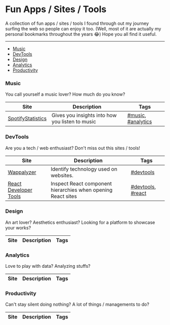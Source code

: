 # Fun Apps / Sites / Tools
A collection of fun apps / sites / tools I found through out my journey surfing the web so people can enjoy it too.
(Well, most of it are actually my personal bookmarks throughout the years 😂)
Hope you all find it useful.
___

- [Music](#music)
- [DevTools](#devtools)
- [Design](#design)
- [Analytics](#analytics)
- [Productivity](#productivity)

### Music
You call yourself a music lover? How much do you know?

Site | Description | Tags
|---|---|---|
| [SpotifyStatistics](https://spotifystatistics.com)| Gives you insights into how you listen to music | [#music](#music), [#analytics](#analytics)|

### DevTools
Are you a tech / web enthusiast? Don't miss out this sites / tools!

Site | Description | Tags
|---|---|---|
| [Wappalyzer](https://www.wappalyzer.com/)| Identify technology used on websites. | [#devtools](#devtools) |
| [React Developer Tools](https://chrome.google.com/webstore/detail/react-developer-tools/fmkadmapgofadopljbjfkapdkoienihi?hl=en) | Inspect React component hierarchies when opening React sites | [#devtools](#devtools), [#react](#react) | 

### Design
An art lover? Aesthetics enthusiast? Looking for a platform to showcase your works? 

Site | Description | Tags
|---|---|---|


### Analytics
Love to play with data? Analyzing stuffs? 

Site | Description | Tags
|---|---|---|


### Productivity
Can't stay silent doing nothing? A lot of things / managements to do?

Site | Description | Tags
|---|---|---|

